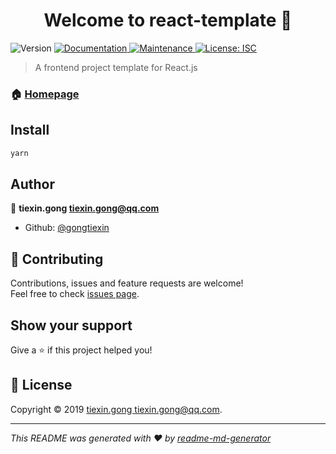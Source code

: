 <h1 align="center">Welcome to react-template 👋</h1>
<p>
  <img alt="Version" src="https://img.shields.io/npm/v/react-template.svg">
  <a href="https://github.com/gongtiexin/react-template#readme">
    <img alt="Documentation" src="https://img.shields.io/badge/documentation-yes-brightgreen.svg" target="_blank" />
  </a>
  <a href="https://github.com/gongtiexin/react-template/graphs/commit-activity">
    <img alt="Maintenance" src="https://img.shields.io/badge/Maintained%3F-yes-green.svg" target="_blank" />
  </a>
  <a href="https://github.com/gongtiexin/react-template/blob/master/LICENSE">
    <img alt="License: ISC" src="https://img.shields.io/badge/License-ISC-yellow.svg" target="_blank" />
  </a>
</p>

> A frontend project template for React.js

### 🏠 [Homepage](https://github.com/gongtiexin/react-template#readme)

## Install

```sh
yarn
```

## Author

👤 **tiexin.gong <tiexin.gong@qq.com>**

* Github: [@gongtiexin](https://github.com/gongtiexin)

## 🤝 Contributing

Contributions, issues and feature requests are welcome!<br />Feel free to check [issues page](https://github.com/gongtiexin/react-template/issues).

## Show your support

Give a ⭐️ if this project helped you!

## 📝 License

Copyright © 2019 [tiexin.gong <tiexin.gong@qq.com>](https://github.com/gongtiexin).<br />
<!-- This project is [ISC](https://github.com/gongtiexin/react-template/blob/master/LICENSE) licensed. -->

***
_This README was generated with ❤️ by [readme-md-generator](https://github.com/kefranabg/readme-md-generator)_
